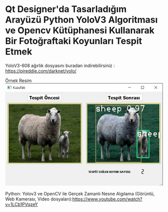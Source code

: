 # Qt Designer'da Tasarladığım Arayüzü Python YoloV3 Algoritması ve Opencv Kütüphanesi Kullanarak Bir Fotoğraftaki Koyunları Tespit Etmek

YoloV3-608 ağırlık dosyasını buradan indirebilirsiniz : https://pjreddie.com/darknet/yolo/  

Örnek Resim
![alt text](https://github.com/AtaMesutKilinc/SheepDetection/blob/main/sample%20interface.jpg?raw=true)

Python: Yolov3 ve OpenCV ile Gerçek Zamanlı Nesne Algılama (Görüntü, Web Kamerası, Video dosyaları):https://www.youtube.com/watch?v=1LCb1PVqzeY



  
